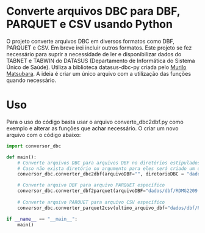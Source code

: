 # Converte arquivos DBC para DBF, PARQUET e CSV usando Python

O projeto converte arquivos DBC em diversos formatos como DBF, PARQUET e CSV. Em breve irei incluir outros formatos.
Este projeto se fez necessário para suprir a necessidade de ler e disponibilizar dados do TABNET e TABWIN do DATASUS (Departamento de Informática do Sistema Único de Saúde).
Utiliza a biblioteca datasus-dbc-py criada pelo [Murilo Matsubara](https://github.com/mymatsubara/datasus-dbc-py).
A ideia é criar um único arquivo com a utilização das funções quando necessário.

# Uso

Para o uso do código basta usar o arquivo converte_dbc2dbf.py como exemplo e alterar as funções que achar necessário.
O criar um novo arquivo com o código abaixo:

```python
import conversor_dbc

def main():
    # Converte arquivos DBC para arquivos DBF no diretórios estipulados
    # Caso não exista diretório ou argumento para eles será criado um diretório chamado "dbf" no raiz do arquivo executado
    conversor_dbc.converter_dbc2dbf(arquivoDBF="", diretorioDBC = "dados/dbc", diretorioDBF="dados/dbf")

    # Converte arquivo DBF para arquivo PARQUET específico
    conversor_dbc.converter_dbf2parquet(arquivoDBF="dados/dbf/RDMG2209.dbf", diretorioParquet="dados/parquet", row_group=5000)
    
    # Converte arquivo PARQUET para arquivo CSV específico
    conversor_dbc.converter_parquet2csv(ultimo_arquivo_dbf="dados/dbf/RDMG2209.dbf", diretorioParquet="dados/parquet", diretorioCSV="dados/csv")

if __name__ == "__main__":
    main()
```
